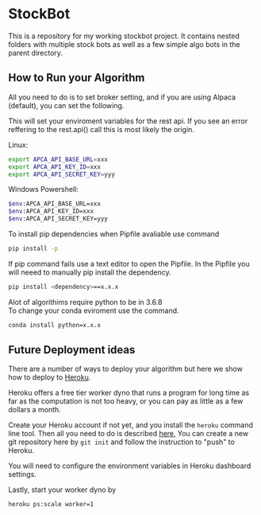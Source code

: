 # StockBot
This is a repository for my working stockbot project.
It contains nested folders with multiple stock bots as well as a few simple algo bots in the parent directory.

## How to Run your Algorithm
All you need to do is to set broker setting, and if you are
using Alpaca (default), you can set the following.

This will set your enviroment variables for the rest api.
If you see an error reffering to the rest.api() call this is most likely the origin. 

Linux:
```sh
export APCA_API_BASE_URL=xxx
export APCA_API_KEY_ID=xxx
export APCA_API_SECRET_KEY=yyy
```
Windows Powershell:
```sh
$env:APCA_API_BASE_URL=xxx
$env:APCA_API_KEY_ID=xxx
$env:APCA_API_SECRET_KEY=yyy
```
To install pip dependencies when Pipfile avaliable use command
```sh
pip install -p
```
If pip command fails use a text editor to open the Pipfile.
In the Pipfile you will neeed to manually pip install the dependency. 
```sh
pip install <dependency>==x.x.x
```
Alot of algorithims require python to be in 3.6.8  
To change your conda eviroment use the command.
```sh
conda install python=x.x.x
```

## Future Deployment ideas
There are a number of ways to deploy your algorithm but
here we show how to deploy to [Heroku](https://heroku.com).

Heroku offers a free tier worker dyno that runs a program
for long time as far as the computation is not too heavy,
or you can pay as little as a few dollars a month.

Create your Heroku account if not yet, and you install
the `heroku` command line tool. Then all you need to do is
described [here](https://devcenter.heroku.com/articles/git),
You can create a new git repository here by `git init`
and follow the instruction to "push" to Heroku.

You will need to configure the environment variables
in Heroku dashboard settings.

Lastly, start your worker dyno by

```sh
heroku ps:scale worker=1
```
